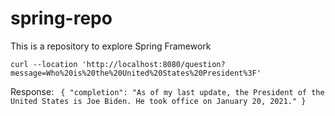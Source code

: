 # spring-repo
This is a repository to explore Spring Framework


`curl --location 'http://localhost:8080/question?message=Who%20is%20the%20United%20States%20President%3F'`


Response:
` 
{
    "completion": "As of my last update, the President of the United States is Joe Biden. He took office on January 20, 2021."
}
` 